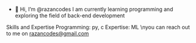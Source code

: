 - 👋 Hi, I’m @razancodes
I am currently learning programming and exploring the field of back-end development

Skills and Expertise
Programming: py, c 
Expertise: ML
\nyou can reach out to me on
razancodes@gmail.com

<!---
razancodes/razancodes is a ✨ special ✨ repository because its `README.md` (this file) appears on your GitHub profile.
You can click the Preview link to take a look at your changes.
--->
